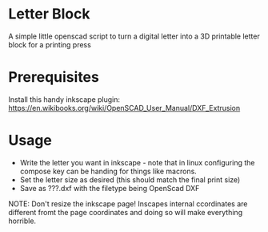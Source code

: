 # Letter Block
A simple little openscad script to turn a digital letter into a 3D printable letter block for a printing press

# Prerequisites

Install this handy inkscape plugin: https://en.wikibooks.org/wiki/OpenSCAD_User_Manual/DXF_Extrusion

# Usage

* Write the letter you want in inkscape - note that in linux configuring the compose key can be handing for things like macrons.
* Set the letter size as desired (this should match the final print size)
* Save as ???.dxf with the filetype being OpenScad DXF 

NOTE: Don't resize the inkscape page!  Inscapes internal ccordinates are different fromt the page coordinates and doing so will make 
everything horrible. 

